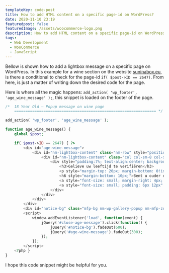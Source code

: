 ```yaml
---
templateKey: code-post
title: How to add HTML content on a specific page-id on WordPress?
date: 2020-11-10 23:19
featuredpost: false
featuredImage: /assets/woocommerce-logo.png
description: How to add HTML content on a specific page-id on WordPress?
tags:
  - Web Development
  - WooCommerce
  - JavaScript
---
```


Bellow is shown how to add a lightbox message on a specific page on WordPress. In this example for a wine section on the website [suninabox.eu](https://suninabox.eu), is there a conditional to check for the page-id `if( $post->ID == 2647)`. From here, is just a matter of writing down the desired code for the page.

Here is where all the magic happens: `add_action( 'wp_footer', 'age_wine_message' );`, this snippet is loaded on the footer of the page.

```php
/*  18 Year Old — Popup message on wine page
	=============================================================== */

add_action( 'wp_footer', 'age_wine_message' );

function age_wine_message() {
	global $post;

	if( $post->ID == 2647) { ?>
		<div id="age-wine-message">
			<div id="nm-lightbox-content" class="nm-row" style="position: fixed; top: 20%; height: 60%; width: 50%; left: 25%; right: 25%; z-index: 10001;">
				<div id="nm-lightbox-content" class="col col-sm-8 col-xs-12 centered nopad">
					<div style="padding:7%; text-align:center; background:#fff;">
						<h3>Gelieve uw leeftijd te verifiëren</h3>
						<p style="margin-top: 20px; margin-bottom: 0!important">U moet 18 jaar oud zijn om wijn op onze website te bestellen</p>
						<h6 style="margin-bottom: 10px;">Bent u ouder dan 18 jaar?</h6>
						<a style="font-size: small; margin-right: 4px; padding: 6px 12px" href="#" id="close-age-message" class="button">Ja</a>
						<a style="font-size: small; padding: 6px 12px" href="/" class="button">Nee</a>
					</div>
				</div>
			</div>
		</div>
		<div id="notice-bg" class="mfp-bg nm-wp-gallery-popup nm-mfp-zoom-in mfp-ready" style="position: fixed; top: 0; left: 0; bottom: 0; right: 0;"></div>
		<script>
			window.addEventListener('load', function(event) {
				jQuery('#close-age-message').click(function() {
					jQuery('#notice-bg').fadeOut(600);
					jQuery('#age-wine-message').fadeOut(300);
				});
			});
		</script>
	<?php }
}
```

I hope this code snippet might be helpful for you.

